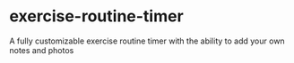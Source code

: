 # exercise-routine-timer
A fully customizable exercise routine timer with the ability to add your own notes and photos

